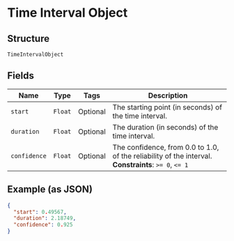 
# Time Interval Object

## Structure

`TimeIntervalObject`

## Fields

| Name | Type | Tags | Description |
|  --- | --- | --- | --- |
| `start` | `Float` | Optional | The starting point (in seconds) of the time interval. |
| `duration` | `Float` | Optional | The duration (in seconds) of the time interval. |
| `confidence` | `Float` | Optional | The confidence, from 0.0 to 1.0, of the reliability of the interval.<br>**Constraints**: `>= 0`, `<= 1` |

## Example (as JSON)

```json
{
  "start": 0.49567,
  "duration": 2.18749,
  "confidence": 0.925
}
```

